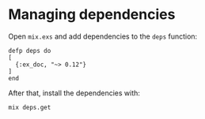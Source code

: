 # Managing dependencies

Open `mix.exs` and add dependencies to the `deps` function:

```
defp deps do
[
  {:ex_doc, "~> 0.12"}
]
end
```

After that, install the dependencies with:

```
mix deps.get
```
